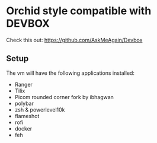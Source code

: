 # Orchid style compatible with DEVBOX

Check this out: https://github.com/AskMeAgain/Devbox

## Setup

The vm will have the following applications installed:

* Ranger
* Tilix
* Picom rounded corner fork by ibhagwan
* polybar
* zsh & powerlevel10k
* flameshot
* rofi
* docker
* feh
